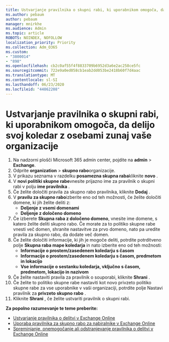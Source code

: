 ```yaml
---
title: Ustvarjanje pravilnika o skupni rabi, ki uporabnikom omogoča, da delijo svoj koledar z osebami zunaj vaše organizacije
ms.author: pebaum
author: pebaum
manager: mnirkhe
ms.audience: Admin
ms.topic: article
ROBOTS: NOINDEX, NOFOLLOW
localization_priority: Priority
ms.collection: Adm_O365
ms.custom:
- "3800014"
- "898"
ms.openlocfilehash: cb2c0af55f4f8833709b6952d3a6e2ac258ce5fc
ms.sourcegitcommit: 722e9a0ed058cb1eab2dd053be2418b60f7d4aac
ms.translationtype: MT
ms.contentlocale: sl-SI
ms.lasthandoff: 06/23/2020
ms.locfileid: "44862208"
---
```

# <a name="create-a-sharing-policy-to-allow-your-users-to-share-their-calendar-with-people-outside-your-organization"></a>Ustvarjanje pravilnika o skupni rabi, ki uporabnikom omogoča, da delijo svoj koledar z osebami zunaj vaše organizacije

1. Na nadzorni plošči Microsoft 365 admin center, pojdite na **admin**  >  **Exchange**.
2. Odprite **organization**  >  **skupno rabo**organizacije.
3. V prikazu seznama v razdelku **posamezna skupna raba**kliknite **novo** .
4. V **novi politiki skupne rabe**vnesite prijazno ime za pravilnik o skupni rabi v polju **ime pravilnika** .
5. Če želite določiti pravila za skupno rabo pravilnika, kliknite **Dodaj** .
6. V **pravilu za skupno rabo**izberite eno od teh možnosti, če želite določiti domene, ki jih želite deliti z:
    - **Deljenje z vsemi domenami**
    - **Deljenje z določeno domeno**
8. Če izberete **Skupna raba z določeno domeno**, vnesite ime domene, s katero želite deliti skupno rabo. Če morate za to politiko skupne rabe vnesti več domen, shranite nastavitve za prvo domeno, nato pa uredite pravila za skupno rabo, da dodate več domen.
9. Če želite določiti informacije, ki jih je mogoče deliti, potrdite potrditveno polje **Skupna raba mape koledarja** in nato izberite eno od teh možnosti:
    - **Informacije o prostem/zasedenem koledarju s časom**
    - **Informacije o prostem/zasedenem koledarju s časom, predmetom in lokacijo**
    - **Vse informacije o sestanku koledarja, vključno s časom, predmetom, lokacijo in nazivom**
11. Če želite nastaviti pravila za pravilnik o souporabi, kliknite **Shrani** .
12. Če želite to politiko skupne rabe nastaviti kot novo privzeto politiko skupne rabe za vse uporabnike v vaši organizaciji, potrdite polje Nastavi pravilnik za **privzeto skupno rabo** .
13. Kliknite **Shrani** , če želite ustvariti pravilnik o skupni rabi.  

**Za popolno razumevanje te teme preberite:**

- [Ustvarjanje pravilnika o delitvi v Exchange Online](https://docs.microsoft.com/exchange/sharing/sharing-policies/create-a-sharing-policy)
- [Uporaba pravilnika za skupno rabo za nabiralnike v Exchange Online](https://docs.microsoft.com/exchange/sharing/sharing-policies/apply-a-sharing-policy)
- [Spreminjanje, onemogočanje ali odstranjevanje pravilnika o delitvi v Exchange Online](https://docs.microsoft.com/exchange/sharing/sharing-policies/modify-a-sharing-policy)